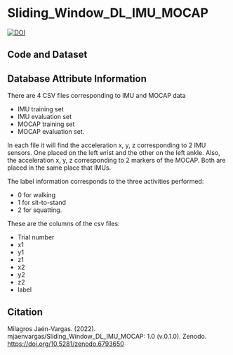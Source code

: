 # Sliding_Window_DL_IMU_MOCAP

[![DOI](https://zenodo.org/badge/506383720.svg)](https://zenodo.org/badge/latestdoi/506383720)

## Code and Dataset



## Database Attribute Information
There are 4 CSV files corresponding to IMU and MOCAP data
- IMU training set
- IMU evaluation set
- MOCAP training set
- MOCAP evaluation set.

In each file it will find the acceleration x, y, z corresponding to 2 IMU sensors. One placed on the left wrist and the other on the left ankle. Also, the acceleration x, y, z corresponding to 2 markers of the MOCAP. Both are placed in the same place that IMUs.

The label information corresponds to the three activities performed:
- 0 for walking
- 1 for sit-to-stand
- 2 for squatting.

These are the columns of the csv files:
- Trial number
- x1
- y1
- z1
- x2
- y2
- z2
- label
  
## Citation
Milagros Jaén-Vargas. (2022). mjaenvargas/Sliding_Window_DL_IMU_MOCAP: 1.0 (v.0.1.0). Zenodo. https://doi.org/10.5281/zenodo.6793650
